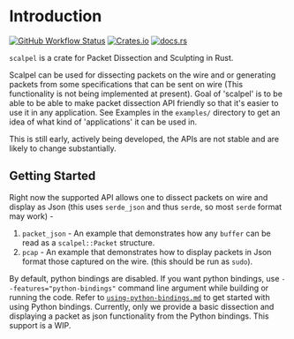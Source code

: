 # Introduction

[![GitHub Workflow Status](https://img.shields.io/github/actions/workflow/status/gabhijit/scalpel/CI.yml?branch=master)](https://github.com/gabhijit/scalpel/actions/workflows/CI.yml)
[![Crates.io](https://img.shields.io/crates/v/scalpel)](https://crates.io/crates/scalpel)
[![docs.rs](https://img.shields.io/docsrs/scalpel)](https://docs.rs/scalpel/latest/scalpel)

`scalpel` is a crate for Packet Dissection and Sculpting in Rust.

Scalpel can be used for dissecting packets on the wire and or generating packets from some specifications that can be sent on wire (This functionality is not being implemented at present). Goal of 'scalpel' is to be able to be able to make packet dissection API friendly so that it's easier to use it in any application. See Examples in the `examples/` directory to get an idea of what kind of 'applications' it can be used in.

This is still early, actively being developed, the APIs are not stable and are likely to change substantially.

## Getting Started

Right now the supported API allows one to dissect packets on wire and display as Json (this uses `serde_json` and thus `serde`, so most `serde` format may work) -
1. `packet_json` - An example that demonstrates how any `buffer` can be read as a `scalpel::Packet` structure.
1. `pcap` - An example that demonstrates how to display packets in Json format those captured on the wire. (this should be run as `sudo`).

By default, python bindings are disabled. If you want python bindings, use `--features="python-bindings"` command line argument while building or running the code. Refer to [`using-python-bindings.md`](https://github.com/gabhijit/scalpel/blob/master/using-python-bindings.md) to get started with using Python bindings. Currently, only we provide a basic dissection and displaying a packet as json functionality from the Python bindings. This support is a WIP.

